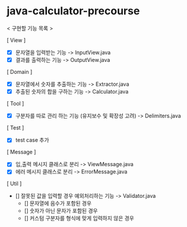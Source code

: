 # java-calculator-precourse

< 구현할 기능 목록 >

[ View ]

- [x] 문자열을 입력받는 기능 -> InputView.java
- [x] 결과를 출력하는 기능 -> OutputView.java

[ Domain ]

- [x] 문자열에서 숫자를 추출하는 기능 -> Extractor.java
- [x] 추출된 숫자의 합을 구하는 기능 -> Calculator.java

[ Tool ]

- [x] 구분자를 따로 관리 하는 기능 (유지보수 및 확장성 고려) -> Delimiters.java

[ Test ]

- [x] test case 추가

[ Message ]

- [x] 입,출력 메시지 클래스로 분리 -> ViewMessage.java
- [x] 에러 메시지 클래스로 분리 -> ErrorMessage.java

[ Util ]

- [] 잘못된 값을 입력할 경우 예외처리하는 기능 -> Validator.java
    - [] 문자열에 음수가 포함된 경우
    - [] 숫자가 아닌 문자가 포함된 경우
    - [] 커스텀 구분자를 형식에 맞게 입력하지 않은 경우
